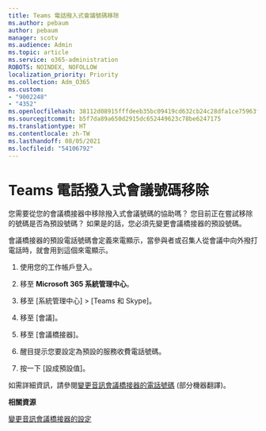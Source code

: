```yaml
---
title: Teams 電話撥入式會議號碼移除
ms.author: pebaum
author: pebaum
manager: scotv
ms.audience: Admin
ms.topic: article
ms.service: o365-administration
ROBOTS: NOINDEX, NOFOLLOW
localization_priority: Priority
ms.collection: Adm_O365
ms.custom:
- "9002248"
- "4352"
ms.openlocfilehash: 38112d08915fffdeeb35bc09419cd632cb24c28dfa1ce75963f0217fc274d67e
ms.sourcegitcommit: b5f7da89a650d2915dc652449623c78be6247175
ms.translationtype: HT
ms.contentlocale: zh-TW
ms.lasthandoff: 08/05/2021
ms.locfileid: "54106792"
---
```

# <a name="teams-dial-in-conferencing-number-removal"></a>Teams 電話撥入式會議號碼移除

您需要從您的會議橋接器中移除撥入式會議號碼的協助嗎？ 您目前正在嘗試移除的號碼是否為預設號碼？ 如果是的話，您必須先變更會議橋接器的預設號碼。

會議橋接器的預設電話號碼會定義來電顯示，當參與者或召集人從會議中向外撥打電話時，就會用到這個來電顯示。

1. 使用您的工作帳戶登入。

2. 移至 **Microsoft 365 系統管理中心**。

3. 移至 [系統管理中心] > [Teams 和 Skype]。

4. 移至 [會議]。

5. 移至 [會議橋接器]。

6. 醒目提示您要設定為預設的服務收費電話號碼。

7. 按一下 [設成預設值]。

如需詳細資訊，請參閱[變更音訊會議橋接器的電話號碼](https://docs.microsoft.com/microsoftteams/change-the-phone-numbers-on-your-audio-conferencing-bridge) (部分機器翻譯)。

**相關資源**

[變更音訊會議橋接器的設定](https://docs.microsoft.com/microsoftteams/change-the-settings-for-an-audio-conferencing-bridge)
